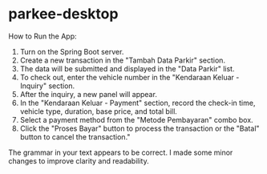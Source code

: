 # parkee-desktop

How to Run the App:

1. Turn on the Spring Boot server.
2. Create a new transaction in the "Tambah Data Parkir" section.
3. The data will be submitted and displayed in the "Data Parkir" list.
4. To check out, enter the vehicle number in the "Kendaraan Keluar - Inquiry" section.
5. After the inquiry, a new panel will appear.
6. In the "Kendaraan Keluar - Payment" section, record the check-in time, vehicle type, duration, base price, and total bill.
7. Select a payment method from the "Metode Pembayaran" combo box.
8. Click the "Proses Bayar" button to process the transaction or the "Batal" button to cancel the transaction."

The grammar in your text appears to be correct. I made some minor changes to improve clarity and readability.
